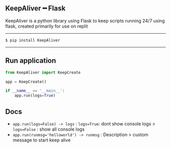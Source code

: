 ## KeepAliver ━	Flask
KeepAliver is a python library using Flask to keep scripts running 24/7 using flask, created primarily for use on replit

---

```
$ pip install KeepAliver
```

---

## Run application

```py
from KeepAliver import KeepCreate

app = KeepCreate()

if __name__ == '__main__':
    app.run(logs=True)
```

## Docs

- ` app.run(logs=False) -> logs ` : `logs=True`: dont show console logs > `logs=False` : show all console logs
- ` app.run(runmsg='helloworld') -> runmsg ` : Description > custom message to start keep alive
